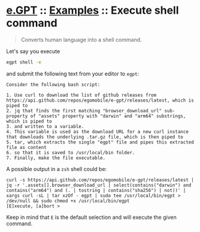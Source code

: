 # [e.GPT](../README.md) :: [Examples](./README.md) :: Execute shell command

> Converts human language into a shell command.

Let's say you execute

```bash
egpt shell -e
```

and submit the following text from your editor to `egpt`:

```
Consider the following bash script:

1. Use curl to download the list of github releases from https://api.github.com/repos/egomobile/e-gpt/releases/latest, which is piped to
2. jq that finds the first matching "browser_download_url" sub-property of "assets" property with "darwin" and "arm64" substrings, which is piped to
3. and written to a variable.
4. This variable is used as the download URL for a new curl instance that downloads the underlying .tar.gz file, which is then piped to
5. tar, which extracts the single "egpt" file and pipes this extracted file as content
6. so that it is saved to /usr/local/bin folder.
7. Finally, make the file executable.
```

A possible output in a `zsh` shell could be:

```
curl -s https://api.github.com/repos/egomobile/e-gpt/releases/latest | jq -r '.assets[].browser_download_url | select(contains("darwin") and contains("arm64") and (. | tostring | contains("sha256") | not))' | xargs curl -sL | tar xzOf - egpt | sudo tee /usr/local/bin/egpt > /dev/null && sudo chmod +x /usr/local/bin/egpt
[E]xecute, [a]bort >
```

Keep in mind that `E` is the default selection and will execute the given command.
